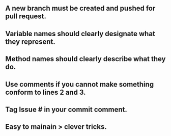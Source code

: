 ## A new branch must be created and pushed for pull request.
## Variable names should clearly designate what they represent.
## Method names should clearly describe what they do.
## Use comments if you cannot make something conform to lines 2 and 3.
## Tag Issue # in your commit comment.
## Easy to mainain > clever tricks.
